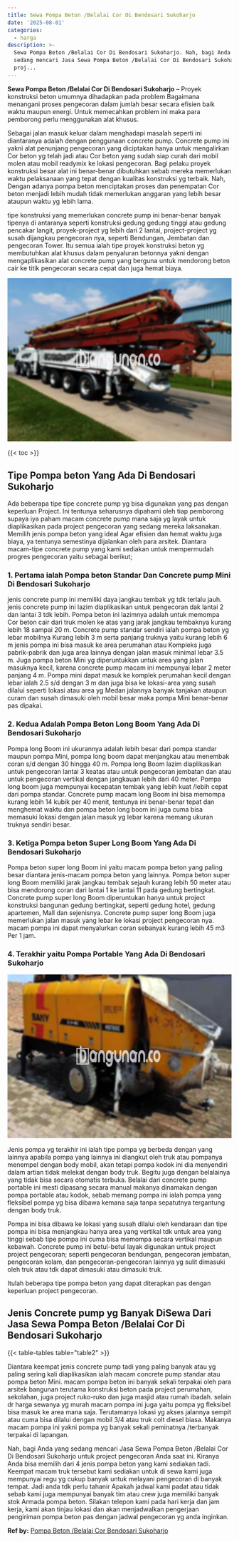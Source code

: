 ```yaml
---
title: Sewa Pompa Beton /Belalai Cor Di Bendosari Sukoharjo
date: '2025-08-01'
categories:
  - harga
description: >-
  Sewa Pompa Beton /Belalai Cor Di Bendosari Sukoharjo. Nah, bagi Anda yang
  sedang mencari Jasa Sewa Pompa Beton /Belalai Cor Di Bendosari Sukoharjo untuk
  proj...
---
```


**Sewa Pompa Beton /Belalai Cor Di Bendosari Sukoharjo** – Proyek konstruksi beton umumnya dihadapkan pada problem Bagaimana menangani proses pengecoran dalam jumlah besar secara efisien baik waktu maupun energi. Untuk memecahkan problem ini maka para pemborong perlu menggunakan alat khusus.

Sebagai jalan masuk keluar dalam menghadapi masalah seperti ini diantaranya adalah dengan penggunaan concrete pump. Concrete pump ini yakni alat penunjang pengecoran yang diciptakan hanya untuk mengalirkan Cor beton yg telah jadi atau Cor beton yang sudah siap curah dari mobil molen atau mobil readymix ke lokasi pengecoran. Bagi pelaku proyek konstruksi besar alat ini benar-benar dibutuhkan sebab mereka memerlukan waktu pelaksanaan yang tepat dengan kualitas konstruksi yg terbaik. Nah, Dengan adanya pompa beton menciptakan proses dan penempatan Cor beton menjadi lebih mudah tidak memerlukan anggaran yang lebih besar ataupun waktu yg lebih lama.

tipe konstruksi yang memerlukan concrete pump ini benar-benar banyak tipenya di antaranya seperti konstruksi gedung gedung tinggi atau gedung pencakar langit, proyek-project yg lebih dari 2 lantai, project-project yg susah dijangkau pengecoran nya, seperti Bendungan, Jembatan dan pengecoran Tower. Itu semua ialah tipe proyek konstruksi beton yg membutuhkan alat khusus dalam penyaluran betonnya yakni dengan mengaplikasikan alat concrete pump yang berguna untuk mendorong beton cair ke titik pengecoran secara cepat dan juga hemat biaya.

![Sewa Pompa Beton /Belalai Cor Di Bendosari Sukoharjo](/images/sewa-concrete-pump-18.png)

{{< toc >}}

## Tipe Pompa beton Yang Ada Di Bendosari Sukoharjo

Ada beberapa tipe tipe concrete pump yg bisa digunakan yang pas dengan keperluan Project. Ini tentunya seharusnya dipahami oleh tiap pemborong supaya iya paham macam concrete pump mana saja yg layak untuk diaplikasikan pada project pengecoran yang sedang mereka laksanakan. Memilih jenis pompa beton yang ideal Agar efisien dan hemat waktu juga biaya, ya tentunya semestinya dijalankan oleh para arsitek. Diantara macam-tipe concrete pump yang kami sediakan untuk mempermudah progres pengecoran yaitu sebagai berikut;

### 1\. Pertama ialah Pompa beton Standar Dan Concrete pump Mini Di Bendosari Sukoharjo

jenis concrete pump ini memiliki daya jangkau tembak yg tdk terlalu jauh. jenis concrete pump ini lazim diaplikasikan untuk pengecoran dak lantai 2 dan lantai 3 tdk lebih. Pompa beton ini lazimnya adalah untuk memompa Cor beton cair dari truk molen ke atas yang jarak jangkau tembaknya kurang lebih 18 sampai 20 m. Concrete pump standar sendiri ialah pompa beton yg lebar mobilnya Kurang lebih 3 m serta panjang truknya yaitu kurang lebih 6 m jenis pompa ini bisa masuk ke area perumahan atau Kompleks juga pabrik-pabrik dan juga area lainnya dengan jalan masuk minimal lebar 3.5 m. Juga pompa beton Mini yg diperuntukkan untuk area yang jalan masuknya kecil, karena concrete pump macam ini mempunyai lebar 2 meter panjang 4 m. Pompa mini dapat masuk ke komplek perumahan kecil dengan lebar ialah 2.5 s/d dengan 3 m dan juga bisa ke lokasi-area yang susah dilalui seperti lokasi atau area yg Medan jalannya banyak tanjakan ataupun curam dan susah dimasuki oleh mobil besar maka pompa Mini benar-benar pas dipakai.

### 2\. Kedua Adalah Pompa Beton Long Boom Yang Ada Di Bendosari Sukoharjo

Pompa long Boom ini ukurannya adalah lebih besar dari pompa standar maupun pompa Mini, pompa long boom dapat menjangkau atau menembak coran s/d dengan 30 hingga 40 m. Pompa long Boom lazim diaplikasikan untuk pengecoran lantai 3 keatas atau untuk pengecoran jembatan dan atau untuk pengecoran vertikal dengan jangkauan lebih dari 40 meter. Pompa long boom juga mempunyai kecepatan tembak yang lebih kuat /lebih cepat dari pompa standar. Concrete pump macam long Boom ini bisa memompa kurang lebih 14 kubik per 40 menit, tentunya ini benar-benar tepat dan menghemat waktu dan pompa beton long boom ini juga cuma bisa memasuki lokasi dengan jalan masuk yg lebar karena memang ukuran truknya sendiri besar.

### 3\. Ketiga Pompa beton Super Long Boom Yang Ada Di Bendosari Sukoharjo

Pompa beton super long Boom ini yaitu macam pompa beton yang paling besar diantara jenis-macam pompa beton yang lainnya. Pompa beton super long Boom memiliki jarak jangkau tembak sejauh kurang lebih 50 meter atau bisa mendorong coran dari lantai 1 ke lantai 11 pada gedung bertingkat. Concrete pump super long Boom diperuntukan hanya untuk project konstruksi bangunan gedung bertingkat, seperti gedung hotel, gedung apartemen, Mall dan sejenisnya. Concrete pump super long Boom juga memerlukan jalan masuk yang lebar ke lokasi project pengecoran nya. macam pompa ini dapat menyalurkan coran sebanyak kurang lebih 45 m3 Per 1 jam.

### 4\. Terakhir yaitu Pompa Portable Yang Ada Di Bendosari Sukoharjo

![Sewa Pompa Beton /Belalai Cor Di Bendosari Sukoharjo](/images/sewa-concrete-pump-30.png)

Jenis pompa yg terakhir ini ialah tipe pompa yg berbeda dengan yang lainnya apabila pompa yang lainnya ini diangkut oleh truk atau pompanya menempel dengan body mobil, akan tetapi pompa kodok ini dia menyendiri dalam artian tidak melekat dengan body truk. Begitu juga dengan belalainya yang tidak bisa secara otomatis terbuka. Belalai dari concrete pump portable ini mesti dipasang secara manual makanya dinamakan dengan pompa portable atau kodok, sebab memang pompa ini ialah pompa yang fleksibel pompa yg bisa dibawa kemana saja tanpa sepatutnya tergantung dengan body truk.

Pompa ini bisa dibawa ke lokasi yang susah dilalui oleh kendaraan dan tipe pompa ini bisa menjangkau hanya area yang vertikal tdk untuk area yang tinggi sebab tipe pompa ini cuma bisa memompa secara vertikal maupun kebawah. Concrete pump ini betul-betul layak digunakan untuk project project pengecoran; seperti pengecoran bendungan, pengecoran jembatan, pengecoran kolam, dan pengecoran-pengecoran lainnya yg sulit dimasuki oleh truk atau tdk dapat dimasuki atau dimasuki truk.

Itulah beberapa tipe pompa beton yang dapat diterapkan pas dengan keperluan project pengecoran.

## Jenis Concrete pump yg Banyak DiSewa Dari Jasa Sewa Pompa Beton /Belalai Cor Di Bendosari Sukoharjo

{{< table-tables table="table2" >}}

Diantara keempat jenis concrete pump tadi yang paling banyak atau yg paling sering kali diaplikasikan ialah macam concrete pump standar atau pompa beton Mini. macam pompa beton ini banyak sekali terpakai oleh para arsitek bangunan terutama konstruksi beton pada project perumahan, sekolahan, juga project ruko-ruko dan juga masjid atau rumah ibadah. selain dr harga sewanya yg murah macam pompa ini juga yaitu pompa yg fleksibel bisa masuk ke area mana saja. Terutamanya lokasi yg akses jalannya sempit atau cuma bisa dilalui dengan mobil 3/4 atau truk colt diesel biasa. Makanya macam pompa ini yakni pompa yg banyak sekali peminatnya /terbanyak terpakai di lapangan.

Nah, bagi Anda yang sedang mencari Jasa Sewa Pompa Beton /Belalai Cor Di Bendosari Sukoharjo untuk project pengecoran Anda saat ini. Kiranya Anda bisa memilih dari 4 jenis pompa beton yang kami sediakan tadi. Keempat macam truk tersebut kami sediakan untuk di sewa kami juga mempunyai regu yg cukup banyak untuk melayani pengecoran di banyak tempat. Jadi anda tdk perlu tahanir Apakah jadwal kami padat atau tidak sebab kami juga mempunyai banyak tim atau crew juga memiliki banyak stok Armada pompa beton. Silakan telepon kami pada hari kerja dan jam kerja, kami akan tinjau lokasi dan akan menjadwalkan pengerjaan pengiriman pompa beton pas dengan jadwal pengecoran yg anda inginkan.

**Ref by:** [Pompa Beton /Belalai Cor Bendosari Sukoharjo](https://id.wikipedia.org/wiki/Pompa)

